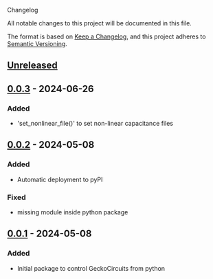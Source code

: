 Changelog

All notable changes to this project will be documented in this file.

The format is based on [Keep a Changelog](https://keepachangelog.com/en/1.1.0/),
and this project adheres to [Semantic Versioning](https://semver.org/spec/v2.0.0.html).


## [Unreleased]

## [0.0.3] - 2024-06-26
### Added
- 'set_nonlinear_file()' to set non-linear capacitance files

## [0.0.2] - 2024-05-08
### Added
- Automatic deployment to pyPI 

### Fixed
- missing module inside python package

## [0.0.1] - 2024-05-08
### Added
- Initial package to control GeckoCircuits from python 



[unreleased]: https://github.com/upb-lea/pygeckocircuits2/compare/0.0.3...HEAD
[0.0.3]: https://github.com/upb-lea/pygeckocircuits2/compare/0.0.2...0.0.3
[0.0.2]: https://github.com/upb-lea/pygeckocircuits2/compare/0.0.1...0.0.2
[0.0.1]: https://github.com/upb-lea/pygeckocircuits2/releases/tag/0.0.1